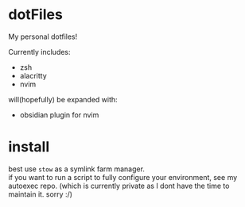 # dotFiles
My personal dotfiles!


Currently includes:
- zsh
- alacritty
- nvim

will(hopefully) be expanded with:
- obsidian plugin for nvim
# install
best use ``stow`` as a symlink farm manager. <br/>
if you want to run a script to fully configure your environment, see my autoexec repo.
(which is currently private as I dont have the time to maintain it. sorry :/)
